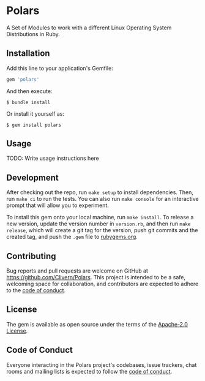 # Polars

A Set of Modules to work with a different Linux Operating System Distributions in Ruby.

## Installation

Add this line to your application's Gemfile:

```ruby
gem 'polars'
```

And then execute:

    $ bundle install

Or install it yourself as:

    $ gem install polars

## Usage

TODO: Write usage instructions here

## Development

After checking out the repo, run `make setup` to install dependencies. Then, run `make ci` to run the tests. You can also run `make console` for an interactive prompt that will allow you to experiment.

To install this gem onto your local machine, run `make install`. To release a new version, update the version number in `version.rb`, and then run `make release`, which will create a git tag for the version, push git commits and the created tag, and push the `.gem` file to [rubygems.org](https://rubygems.org).

## Contributing

Bug reports and pull requests are welcome on GitHub at https://github.com/Clivern/Polars. This project is intended to be a safe, welcoming space for collaboration, and contributors are expected to adhere to the [code of conduct](https://github.com/Clivern/Polars/blob/main/CODE_OF_CONDUCT.md).

## License

The gem is available as open source under the terms of the [Apache-2.0 License](https://www.apache.org/licenses/LICENSE-2.0.txt).

## Code of Conduct

Everyone interacting in the Polars project's codebases, issue trackers, chat rooms and mailing lists is expected to follow the [code of conduct](https://github.com/Clivern/Polars/blob/main/CODE_OF_CONDUCT.md).
